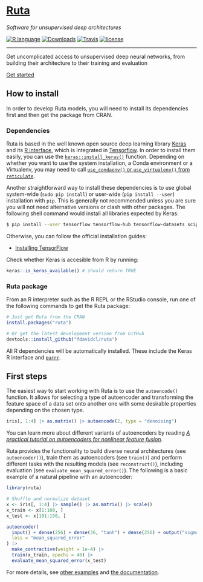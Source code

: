 [Ruta](https://ruta.software/)
=================================================

*Software for unsupervised deep architectures*

[![R language](https://img.shields.io/badge/language-R-lightgrey.svg)](https://www.r-project.org/)
[![Downloads](https://cranlogs.r-pkg.org/badges/ruta)](https://cranlogs.r-pkg.org/downloads/total/last-month/ruta)
[![Travis](https://img.shields.io/travis/fdavidcl/ruta/master.svg)](https://travis-ci.org/fdavidcl/ruta)
[![license](https://img.shields.io/github/license/fdavidcl/ruta.svg)](https://www.gnu.org/licenses/gpl.html)

---

Get uncomplicated access to unsupervised deep neural networks, from building their architecture to their training and evaluation

[Get started](https://ruta.software/articles/examples/autoencoder_basic.html)

## How to install

In order to develop Ruta models, you will need to install its dependencies first and then get the package from CRAN.

### Dependencies

Ruta is based in the well known open source deep learning library [Keras](https://keras.io) and its [R interface](https://cran.r-project.org/package=keras), which is integrated in [Tensorflow](https://www.tensorflow.org/). In order to install them easily, you can use the [`keras::install_keras()`](https://tensorflow.rstudio.com/reference/keras/install_keras) function. Depending on whether you want to use the system installation, a Conda environment or a Virtualenv, you may need to call [`use_condaenv()` or `use_virtualenv()` from `reticulate`](https://rstudio.github.io/reticulate/articles/versions.html).


Another straightforward way to install these dependencies is to use global system-wide (`sudo pip install`) or user-wide (`pip install --user`) installation with `pip`. This is generally not recommended unless you are sure you will not need alternative versions or clash with other packages. The following shell command would install all libraries expected by Keras:

```sh
$ pip install --user tensorflow tensorflow-hub tensorflow-datasets scipy requests pyyaml Pillow h5py pandas pydot
```

Otherwise, you can follow the official installation guides:

- [Installing TensorFlow](https://www.tensorflow.org/install/)

Check whether Keras is accesible from R by running:

```r
keras::is_keras_available() # should return TRUE
```

### Ruta package

From an R interpreter such as the R REPL or the RStudio console, run one of the following commands to get the Ruta package:

```r
# Just get Ruta from the CRAN
install.packages("ruta")

# Or get the latest development version from GitHub
devtools::install_github("fdavidcl/ruta")
```

All R dependencies will be automatically installed. These include the Keras R interface and [`purrr`](https://purrr.tidyverse.org/).

## First steps

The easiest way to start working with Ruta is to use the `autoencode()` function. It allows for selecting a type of autoencoder and transforming the feature space of a data set onto another one with some desirable properties depending on the chosen type.

```r
iris[, 1:4] |> as.matrix() |> autoencode(2, type = "denoising")
```

You can learn more about different variants of autoencoders by reading [*A practical tutorial on autoencoders for nonlinear feature fusion*](https://arxiv.org/abs/1801.01586).

Ruta provides the functionality to build diverse neural architectures (see `autoencoder()`), train them as autoencoders (see `train()`) and perform different tasks with the resulting models (see `reconstruct()`), including evaluation (see `evaluate_mean_squared_error()`). The following is a basic example of a natural pipeline with an autoencoder:

```r
library(ruta)

# Shuffle and normalize dataset
x <- iris[, 1:4] |> sample() |> as.matrix() |> scale()
x_train <- x[1:100, ]
x_test <- x[101:150, ]

autoencoder(
  input() + dense(256) + dense(36, "tanh") + dense(256) + output("sigmoid"),
  loss = "mean_squared_error"
) |>
  make_contractive(weight = 1e-4) |>
  train(x_train, epochs = 40) |>
  evaluate_mean_squared_error(x_test)
```

For more details, see [other examples](http://ruta.software/articles/examples) and [the documentation](http://ruta.software/reference/).
